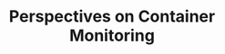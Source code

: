 ---
# Accomplishments widget.
widget: "howto"  # Widget name:  common, howto perspective, reading, cd-with-jenkins-and-docker  etc
headless: true  # This file represents a page section.
active: true  # Activate this widget? true/false
weight: 1 # Order that this section will appear.
title: "Perspectives on Container Monitoring"
subtitle: ""

# Date format
date_format: "Jan 2006"

# Accomplishments.
#   Add/remove as many `[[item]]` blocks below as you like.
#   `title`, `organization` and `date_start` are the required parameters.
#   Leave other parameters empty if not required.
#   Begin/end multi-line descriptions with 3 quotes `"""`.
item:
   
smallItem:    
 - title: "What does container-native monitoring really mean?"
   summary: "coscale.com"
   linkText: ""
   linkUrl: "https://www.coscale.com/blog/what-does-container-native-monitoring-really-mean"
   openNewWindow: 
   image: "https://res.cloudinary.com/agile-seo/image/fetch/w_62,dpr_1.0,d_blank_am8gzx.png/https%3A%2F%2Flogo.clearbit.com%2Fcoscale.com%3Fsize%3D250"  
 - title: "Full Stack Container Monitoring - A Whole New Animal"
   summary: "blogs.enterprisemanagement.com"
   linkText: ""
   linkUrl: "http://blogs.enterprisemanagement.com/torstenvolk/2017/04/20/full-stack-container-monitoring-animal/"
   openNewWindow: 
   image: "https://res.cloudinary.com/agile-seo/image/fetch/w_62,dpr_1.0,d_blank_am8gzx.png/https%3A%2F%2Flogo.clearbit.com%2Fblogs.enterprisemanagement.com%3Fsize%3D250"  
 - title: "Container Monitoring and Alerting Best Practices"
   summary: "victorops.com"
   linkText: ""
   linkUrl: "https://victorops.com/blog/container-monitoring-and-alerting-best-practices"
   openNewWindow: 
   image: "https://res.cloudinary.com/agile-seo/image/fetch/w_62,dpr_1.0,d_blank_am8gzx.png/https%3A%2F%2Flogo.clearbit.com%2Fvictorops.com%3Fsize%3D250" 
 - title: "Apply AI to Container Monitoring and Management"
   summary: "searchitoperations.techtarget.com"
   linkText: ""
   linkUrl: "https://searchitoperations.techtarget.com/tip/Apply-AI-to-container-monitoring-and-management-piece-by-piece"
   openNewWindow: 
   image: "https://res.cloudinary.com/agile-seo/image/fetch/w_62,dpr_1.0,d_blank_am8gzx.png/https%3A%2F%2Flogo.clearbit.com%2Fsearchitoperations.techtarget.com%3Fsize%3D250" 
 - title: "Docker Container Monitoring: Protect Your Investment"
   summary: "resources.whitesourcesoftware.com"
   linkText: ""
   linkUrl: "https://resources.whitesourcesoftware.com/blog-whitesource/docker-container-monitoring"
   openNewWindow: 
   image: "https://res.cloudinary.com/agile-seo/image/fetch/w_62,dpr_1.0,d_blank_am8gzx.png/https%3A%2F%2Flogo.clearbit.com%2Fresources.whitesourcesoftware.com%3Fsize%3D250" 
 - title: "Top container monitoring challenges and how to overcome them"
   summary: "techbeacon.com"
   linkText: ""
   linkUrl: "https://techbeacon.com/enterprise-it/top-container-monitoring-challenges-how-overcome-them"
   openNewWindow: 
   image: "https://res.cloudinary.com/agile-seo/image/fetch/w_62,dpr_1.0,d_blank_am8gzx.png/https%3A%2F%2Flogo.clearbit.com%2Ftechbeacon.com%3Fsize%3D250" 
 - title: "Thoughts on Monitoring Containers"
   summary: "medium.com"
   linkText: ""
   linkUrl: "https://medium.com/@thisismissem/thoughts-on-monitoring-docker-containers-251d7347c775"
   openNewWindow: 
   image: "https://res.cloudinary.com/agile-seo/image/fetch/w_62,dpr_1.0,d_blank_am8gzx.png/https%3A%2F%2Flogo.clearbit.com%2Fmedium.com%3Fsize%3D250" 
 - title: "Why Container-Native Monitoring Is Key to the Success of Your DevOps Initiatives"
   summary: "coscale.com"
   linkText: ""
   linkUrl: "https://www.coscale.com/blog/why-container-native-monitoring-is-key-to-your-devops-initiatives"
   openNewWindow: 
   image: "https://res.cloudinary.com/agile-seo/image/fetch/w_62,dpr_1.0,d_blank_am8gzx.png/https%3A%2F%2Flogo.clearbit.com%2Fcoscale.com%3Fsize%3D250" 
---